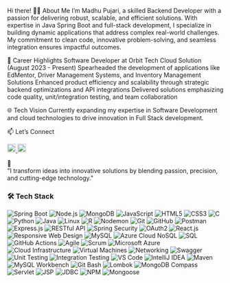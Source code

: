 Hi there!
👨‍💻 About Me
I’m Madhu Pujari, a skilled Backend Developer with a passion for delivering robust, scalable, and efficient solutions. With expertise in Java Spring Boot and full-stack development, I specialize in building dynamic applications that address complex real-world challenges. My commitment to clean code, innovative problem-solving, and seamless integration ensures impactful outcomes.


🌟 Career Highlights
Software Developer at Orbit Tech Cloud Solution (August 2023 - Present)
Spearheaded the development of applications like EdMentor, Driver Management Systems, and Inventory Management Solutions
Enhanced product efficiency and scalability through strategic backend optimizations and API integrations
Delivered solutions emphasizing code quality, unit/integration testing, and team collaboration



🌐 Tech Vision
Currently expanding my expertise in Software Development and cloud technologies to drive innovation in Full Stack development.

📫 Let’s Connect

<a href="https://www.instagram.com/madhu_pujari_/profilecard/?igsh=MTBva2NkOW12ZnVxeQ==" target="_blank">
  <img src="https://upload.wikimedia.org/wikipedia/commons/9/95/Instagram_logo_2022.svg" alt="Instagram" width="20" height="20"/>
</a>



<a href="https://linkedin.com/in/madhu-pujari-mp160324" target="_blank">
  <img src="https://upload.wikimedia.org/wikipedia/commons/c/ca/LinkedIn_logo_initials.png" alt="LinkedIn" width="20" height="20"/>
</a>

<br>



🚀 
<br>
"I transform ideas into innovative solutions by blending passion, precision, and cutting-edge technology." 

### :hammer_and_wrench: Tech Stack


<p align="left">
 <img src="https://img.shields.io/badge/Spring%20Boot-6DB33F?style=for-the-badge&logo=springboot&logoColor=white" alt="Spring Boot"/>
<img src="https://img.shields.io/badge/Node.js-339933?style=for-the-badge&logo=nodedotjs&logoColor=white" alt="Node.js" />
<img src="https://img.shields.io/badge/MongoDB-47A248?style=for-the-badge&logo=mongodb&logoColor=white" alt="MongoDB" />
<img src="https://img.shields.io/badge/JavaScript-F7DF1E?style=for-the-badge&logo=javascript&logoColor=black" alt="JavaScript" />
<img src="https://img.shields.io/badge/HTML5-E34F26?style=for-the-badge&logo=html5&logoColor=white" alt="HTML5" />
<img src="https://img.shields.io/badge/CSS3-1572B6?style=for-the-badge&logo=css3&logoColor=white" alt="CSS3" />
<img src="https://img.shields.io/badge/C-00599C?style=for-the-badge&logo=c&logoColor=white" alt="C"/>
<img src="https://img.shields.io/badge/Python-3776AB?style=for-the-badge&logo=python&logoColor=white" alt="Python"/>
<img src="https://img.shields.io/badge/Java-007396?style=for-the-badge&logo=java&logoColor=white" alt="Java"/>
<img src="https://img.shields.io/badge/Linux-FCC624?style=for-the-badge&logo=linux&logoColor=black" alt="Linux"/>
<img src="https://img.shields.io/badge/R-276DC3?style=for-the-badge&logo=r&logoColor=white" alt="R"/>
<img src="https://img.shields.io/badge/Nodemon-76D04B?style=for-the-badge&logo=nodemon&logoColor=white" alt="Nodemon"/>
<img src="https://img.shields.io/badge/Git-F05032?style=for-the-badge&logo=git&logoColor=white" alt="Git"/>
<img src="https://img.shields.io/badge/GitHub-181717?style=for-the-badge&logo=github&logoColor=white" alt="GitHub"/>
<img src="https://img.shields.io/badge/Postman-FF6C37?style=for-the-badge&logo=postman&logoColor=white" alt="Postman"/>
<img src="https://img.shields.io/badge/Express.js-000000?style=for-the-badge&logo=express&logoColor=white" alt="Express.js"/>
<img src="https://img.shields.io/badge/RESTful%20API-005571?style=for-the-badge&logo=api&logoColor=white" alt="RESTful API"/>
<img src="https://img.shields.io/badge/Spring%20Security-6DB33F?style=for-the-badge&logo=springsecurity&logoColor=white" alt="Spring Security"/>
<img src="https://img.shields.io/badge/OAuth2-3D91F2?style=for-the-badge&logo=oauth&logoColor=white" alt="OAuth2"/>
<img src="https://img.shields.io/badge/React-61DAFB?style=for-the-badge&logo=react&logoColor=black" alt="React.js"/>
<img src="https://img.shields.io/badge/Responsive%20Design-0D98BA?style=for-the-badge&logo=responsiveweb&logoColor=white" alt="Responsive Web Design"/>
<img src="https://img.shields.io/badge/MySQL-4479A1?style=for-the-badge&logo=mysql&logoColor=white" alt="MySQL"/>
<img src="https://img.shields.io/badge/Azure%20NoSQL-0078D4?style=for-the-badge&logo=microsoftazure&logoColor=white" alt="Azure Cloud NoSQL"/>
<img src="https://img.shields.io/badge/SQL-003B57?style=for-the-badge&logo=database&logoColor=white" alt="SQL"/>
<img src="https://img.shields.io/badge/GitHub%20Actions-2088FF?style=for-the-badge&logo=githubactions&logoColor=white" alt="GitHub Actions"/>
<img src="https://img.shields.io/badge/Agile-FF9A00?style=for-the-badge&logo=agile&logoColor=white" alt="Agile"/>
<img src="https://img.shields.io/badge/Scrum-6DB33F?style=for-the-badge&logo=scrum&logoColor=white" alt="Scrum"/>
<img src="https://img.shields.io/badge/Microsoft%20Azure-0078D4?style=for-the-badge&logo=microsoftazure&logoColor=white" alt="Microsoft Azure"/>
<img src="https://img.shields.io/badge/Cloud%20Infrastructure-0081CB?style=for-the-badge&logo=cloud&logoColor=white" alt="Cloud Infrastructure"/>
<img src="https://img.shields.io/badge/Virtual%20Machines-000000?style=for-the-badge&logo=vmware&logoColor=white" alt="Virtual Machines"/>
<img src="https://img.shields.io/badge/Networking-FF6F00?style=for-the-badge&logo=network&logoColor=white" alt="Networking"/>
<img src="https://img.shields.io/badge/Swagger-85EA2D?style=for-the-badge&logo=swagger&logoColor=black" alt="Swagger"/>
<img src="https://img.shields.io/badge/Unit%20Testing-000000?style=for-the-badge&logo=testinglibrary&logoColor=white" alt="Unit Testing"/>
<img src="https://img.shields.io/badge/Integration%20Testing-6DB33F?style=for-the-badge&logo=test&logoColor=white" alt="Integration Testing"/>
<img src="https://img.shields.io/badge/VS%20Code-007ACC?style=for-the-badge&logo=visualstudiocode&logoColor=white" alt="VS Code"/>
<img src="https://img.shields.io/badge/IntelliJ%20IDEA-000000?style=for-the-badge&logo=intellijidea&logoColor=white" alt="IntelliJ IDEA"/>
<img src="https://img.shields.io/badge/Maven-C71A36?style=for-the-badge&logo=apachemaven&logoColor=white" alt="Maven"/>
<img src="https://img.shields.io/badge/MySQL%20Workbench-4479A1?style=for-the-badge&logo=mysql&logoColor=white" alt="MySQL Workbench"/>
<img src="https://img.shields.io/badge/Git%20Bash-F05032?style=for-the-badge&logo=git&logoColor=white" alt="Git Bash"/>
<img src="https://img.shields.io/badge/Lombok-FFA500?style=for-the-badge&logo=lombok&logoColor=black" alt="Lombok"/>
<img src="https://img.shields.io/badge/MongoDB%20Compass-47A248?style=for-the-badge&logo=mongodb&logoColor=white" alt="MongoDB Compass"/>
<img src="https://img.shields.io/badge/Servlet-4CAF50?style=for-the-badge&logo=java&logoColor=white" alt="Servlet"/>
<img src="https://img.shields.io/badge/JSP-4CAF50?style=for-the-badge&logo=java&logoColor=white" alt="JSP"/>
<img src="https://img.shields.io/badge/JDBC-4CAF50?style=for-the-badge&logo=java&logoColor=white" alt="JDBC"/>
<img src="https://img.shields.io/badge/NPM-CB3837?style=for-the-badge&logo=npm&logoColor=white" alt="NPM"/>
<img src="https://img.shields.io/badge/Mongoose-880000?style=for-the-badge&logo=mongoose&logoColor=white" alt="Mongoose"/>















  
</p>
